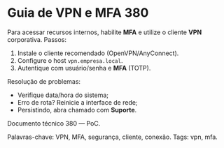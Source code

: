 # Guia de VPN e MFA 380

Para acessar recursos internos, habilite **MFA** e utilize o cliente **VPN** corporativa.
Passos:
1. Instale o cliente recomendado (OpenVPN/AnyConnect).
2. Configure o host `vpn.empresa.local`.
3. Autentique com usuário/senha e **MFA** (TOTP).

Resolução de problemas:
- Verifique data/hora do sistema;
- Erro de rota? Reinicie a interface de rede;
- Persistindo, abra chamado com **Suporte**.

Documento técnico 380 — PoC.

Palavras-chave: VPN, MFA, segurança, cliente, conexão.
Tags: vpn, mfa.

